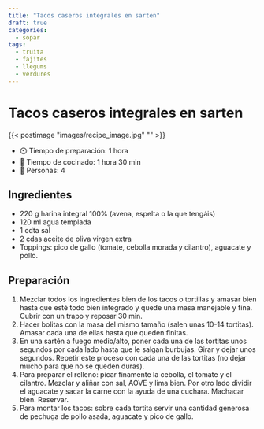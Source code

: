 ```yaml
---
title: "Tacos caseros integrales en sarten"
draft: true 
categories: 
  - sopar 
tags: 
  - truita
  - fajites
  - llegums
  - verdures
---
```


# Tacos caseros integrales en sarten 

{{< postimage "images/recipe_image.jpg" "" >}}


- ⏲️  Tiempo de preparación: 1 hora 
- 🍳 Tiempo de cocinado: 1 hora 30 min 
- 🍴 Personas: 4 

## Ingredientes

- 220 g harina integral 100% (avena, espelta o la que tengáis)⁠
- 120 ml agua templada⁠
- 1 cdta sal⁠
- 2 cdas aceite de oliva virgen extra⁠
- Toppings: pico de gallo (tomate, cebolla morada y cilantro), aguacate y pollo.⁠

## Preparación

1. Mezclar todos los ingredientes bien de los tacos o tortillas y amasar bien hasta que esté todo bien integrado y quede una masa manejable y fina. Cubrir con un trapo y reposar 30 min.⁠
2. Hacer bolitas con la masa del mismo tamaño (salen unas 10-14 tortitas). Amasar cada una de ellas hasta que queden finitas.⁠
3. En una sartén a fuego medio/alto, poner cada una de las tortitas unos segundos por cada lado hasta que le salgan burbujas. Girar y dejar unos segundos. Repetir este proceso con cada una de las tortitas (no dejar mucho para que no se queden duras). ⁠
4. Para preparar el relleno: picar finamente la cebolla, el tomate y el cilantro. Mezclar y aliñar con sal, AOVE y lima bien. Por otro lado dividir el aguacate y sacar la carne con la ayuda de una cuchara. Machacar bien. Reservar.⁠
5. Para montar los tacos: sobre cada tortita servir una cantidad generosa de pechuga de pollo asada, aguacate y pico de gallo.⁠ 

